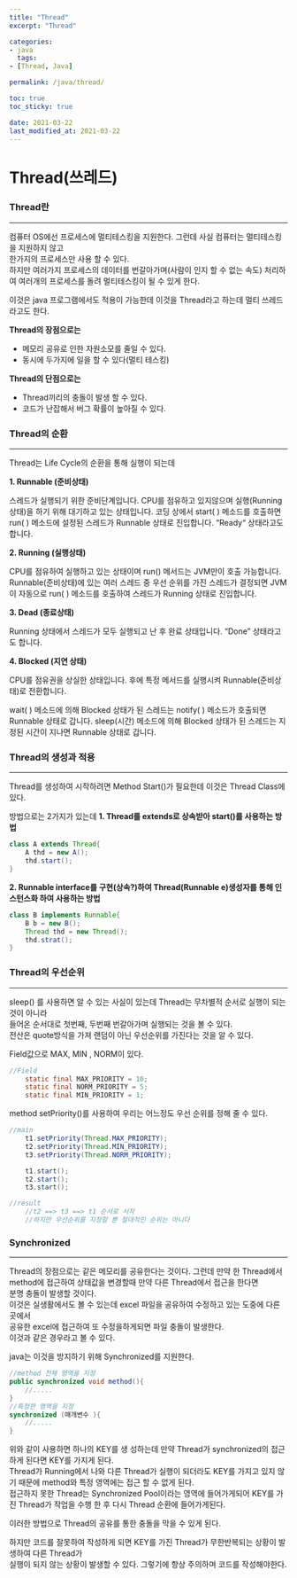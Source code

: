 ```yaml
---
title: "Thread"
excerpt: "Thread"

categories:
- java
  tags:
- [Thread, Java]

permalink: /java/thread/

toc: true
toc_sticky: true

date: 2021-03-22
last_modified_at: 2021-03-22
---
```

# Thread(쓰레드)

### Thread란

---

컴퓨터 OS에선 프로세스에 멀티테스킹을 지원한다. 그런데 사실 컴퓨터는 멀티테스킹을 지원하지 않고  
한가지의 프로세스만 사용 할 수 있다.  
하지만 여러가지 프로세스의 데이터를 번갈아가며(사람이 인지 할 수 없는 속도) 처리하여 여러개의 프로세스를 돌려 멀티테스킹이 될 수 있게 한다.

이것은 java 프로그램에서도 적용이 가능한데 이것을 Thread라고 하는데 멀티 쓰레드라고도 한다.

**Thread의 장점으로는**

- 메모리 공유로 인한 자원소모를 줄일 수 있다.
- 동시에 두가지에 일을 할 수 있다(멀티 테스킹)

**Thread의 단점으로는**

- Thread끼리의 충돌이 발생 할 수 있다.
- 코드가 난잡해서 버그 확률이 높아질 수 있다.

### Thread의 순환

---

Thread는 Life Cycle의 순환을 통해 실행이 되는데

**1. Runnable (준비상태)**

스레드가 실행되기 위한 준비단계입니다. CPU를 점유하고 있지않으며 실행(Running 상태)을 하기 위해 대기하고 있는 상태입니다. 코딩 상에서 start( ) 메소드를 호출하면 run( ) 메소드에 설정된 스레드가 Runnable 상태로 진입합니다. “Ready“ 상태라고도 합니다.

**2. Running (실행상태)**

CPU를 점유하여 실행하고 있는 상태이며 run() 메서드는 JVM만이 호출 가능합니다. Runnable(준비상태)에 있는 여러 스레드 중 우선 순위를 가진 스레드가 결정되면 JVM이 자동으로 run( ) 메소드를 호출하여 스레드가 Running 상태로 진입합니다.

**3. Dead (종료상태)**

Running 상태에서 스레드가 모두 실행되고 난 후 완료 상태입니다. “Done” 상태라고도 합니다.

**4. Blocked (지연 상태)**

CPU를 점유권을 상실한 상태입니다. 후에 특정 메서드를 실행시켜 Runnable(준비상태)로 전환합니다.

wait( ) 메소드에 의해 Blocked 상태가 된 스레드는 notify( ) 메소드가 호출되면 Runnable 상태로 갑니다. sleep(시간) 메소드에 의해 Blocked 상태가 된 스레드는 지정된 시간이 지나면 Runnable 상태로 갑니다.

### Thread의 생성과 적용

---

Thread를 생성하여 시작하려면 Method Start()가 필요한데 이것은 Thread Class에 있다.

방법으로는 2가지가 있는데
**1. Thread를 extends로 상속받아 start()를 사용하는 방법**

```java
class A extends Thread{
    A thd = new A();
    thd.start();
}
```

**2. Runnable interface를 구현(상속?)하여 Thread(Runnable e)생성자를 통해 인스턴스화 하여 사용하는 방법**

```java
class B implements Runnable{
    B b = new B();
    Thread thd = new Thread();
    thd.strat();
}
```

### Thread의 우선순위

---

sleep() 를 사용하면 알 수 있는 사실이 있는데 Thread는 무차별적 순서로 실행이 되는 것이 아니라  
들어온 순서대로 첫번째, 두번째 번갈아가며 실행되는 것을 볼 수 있다.  
전산은 quote방식을 가져 랜덤이 아닌 우선순위를 가진다는 것을 알 수 있다.

Field값으로 MAX, MIN , NORM이 있다.

```java
//Field
    static final MAX_PRIORITY = 10;
    static final NORM_PRIORITY = 5;
    static final MIN_PRIORITY = 1;
```

method setPriority()를 사용하여 우리는 어느정도 우선 순위를 정해 줄 수 있다.

```java
//main
    t1.setPriority(Thread.MAX_PRIORITY);
    t2.setPriority(Thread.MIN_PRIORITY);
    t3.setPriority(Thread.NORM_PRIORITY);

    t1.start();
    t2.start();
    t3.start();

//result
    //t2 ==> t3 ==> t1 순서로 시작
    //하지만 우선순위를 지정할 뿐 절대적인 순위는 아니다
```

### Synchronized

---

Thread의 장점으로는 같은 메모리를 공유한다는 것이다.
그런데 만약 한 Thread에서 method에 접근하여 상태값을 변경할때 만약 다른 Thread에서 접근을 한다면  
분명 충돌이 발생할 것이다.  
이것은 실생활에서도 볼 수 있는데 excel 파일을 공유하여 수정하고 있는 도중에 다른 곳에서  
공유한 excel에 접근하여 또 수정을하게되면 파일 충돌이 발생한다.  
이것과 같은 경우라고 볼 수 있다.

java는 이것을 방지하기 위해 Synchronized를 지원한다.

```java
//method 전체 영역을 지정
public synchronized void method(){
    //.....
}
//특정한 영역을 지정
synchronized (매개변수 ){
    //.....
}

```

위와 같이 사용하면 하나의 KEY를 생 성하는데 만약 Thread가 synchronized의 접근하게 된다면 KEY를 가지게 된다.  
Thread가 Running에서 나와 다른 Thread가 실행이 되더라도 KEY를 가지고 있지 않기 때문에 method와 특정 영역에는 접근 할 수 없게 된다.  
접근하지 못한 Thread는 Synchronized Pool이라는 영역에 들어가게되어 KEY를 가진 Thread가 작업을 수행 한 후 다시 Thread 순환에 들어가게된다.

이러한 방법으로 Thread의 공유를 통한 충돌을 막을 수 있게 된다.

하지만 코드를 잘못하여 작성하게 되면 KEY를 가진 Thread가 무한반복되는 상황이 발생하여 다른 Thread가  
실행이 되지 않는 상황이 발생할 수 있다. 그렇기에 항상 주의하며 코드를 작성해야한다.
